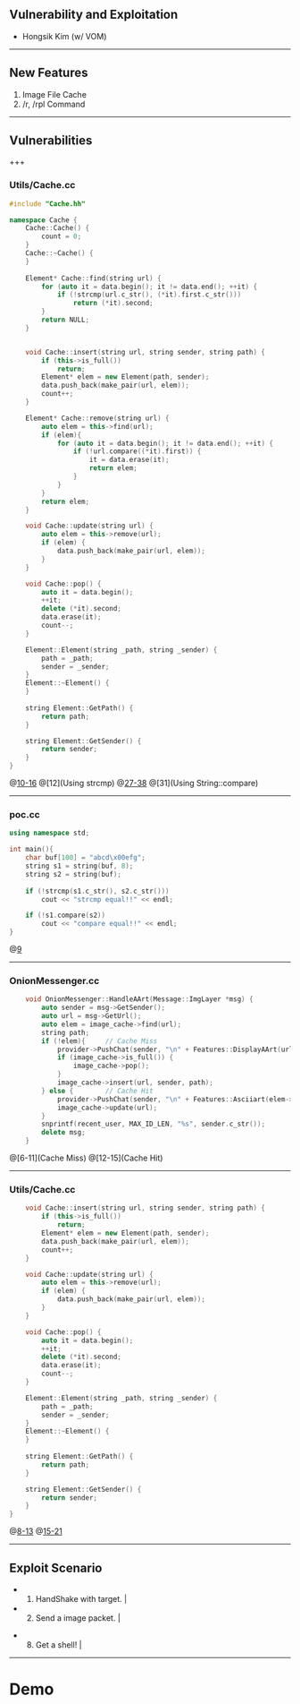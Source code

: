 ## Vulnerability and Exploitation 
- Hongsik Kim (w/ VOM)

---

## New Features
1. Image File Cache
2. /r, /rpl Command

---

## Vulnerabilities

+++

### Utils/Cache.cc

```C++
#include "Cache.hh"

namespace Cache {
    Cache::Cache() {
        count = 0;
    }
    Cache::~Cache() {
    }
    
    Element* Cache::find(string url) {
        for (auto it = data.begin(); it != data.end(); ++it) {
            if (!strcmp(url.c_str(), (*it).first.c_str()))
                return (*it).second;
        }
        return NULL;
    }


    void Cache::insert(string url, string sender, string path) {
        if (this->is_full())
            return;
        Element* elem = new Element(path, sender);
        data.push_back(make_pair(url, elem));
        count++;
    }

    Element* Cache::remove(string url) {
        auto elem = this->find(url);
        if (elem){
            for (auto it = data.begin(); it != data.end(); ++it) {
                if (!url.compare((*it).first)) {
                    it = data.erase(it);
                    return elem;
                }
            }
        }
        return elem;
    }

    void Cache::update(string url) {
        auto elem = this->remove(url);
        if (elem) {
            data.push_back(make_pair(url, elem));
        }
    }

    void Cache::pop() {
        auto it = data.begin();
        ++it;
        delete (*it).second;
        data.erase(it);
        count--;
    }

    Element::Element(string _path, string _sender) {
        path = _path;
        sender = _sender;
    }
    Element::~Element() {
    }
    
    string Element::GetPath() {
        return path;
    }

    string Element::GetSender() {
        return sender;
    }
}
```

@[10-16](Cache::find)
@[12](Using strcmp)
@[27-38](Cache::remove)
@[31](Using String::compare)


---

### poc.cc

```C++
using namespace std;

int main(){
    char buf[100] = "abcd\x00efg";
    string s1 = string(buf, 8);
    string s2 = string(buf);
    
    if (!strcmp(s1.c_str(), s2.c_str()))
        cout << "strcmp equal!!" << endl;

    if (!s1.compare(s2))
        cout << "compare equal!!" << endl;
}
```

@[9](Executed)

---

### OnionMessenger.cc

```C++
    void OnionMessenger::HandleAArt(Message::ImgLayer *msg) {                      
        auto sender = msg->GetSender();                                            
        auto url = msg->GetUrl();                                                  
        auto elem = image_cache->find(url);                                        
        string path;                                                               
        if (!elem){		// Cache Miss                                                              
            provider->PushChat(sender, "\n" + Features::DisplayAArt(url, path));
            if (image_cache->is_full()) {                                          
                image_cache->pop();                                                
            }                                                                      
            image_cache->insert(url, sender, path);                                
        } else {		// Cache Hit                                                               
            provider->PushChat(sender, "\n" + Features::Asciiart(elem->GetPath().c_str()));
            image_cache->update(url);                                              
        }                                                                          
        snprintf(recent_user, MAX_ID_LEN, "%s", sender.c_str());                   
        delete msg;                                                                
    }                                                
```

@[6-11](Cache Miss)
@[12-15](Cache Hit)

---
 
### Utils/Cache.cc

```C++
    void Cache::insert(string url, string sender, string path) {
        if (this->is_full())
            return;
        Element* elem = new Element(path, sender);
        data.push_back(make_pair(url, elem));
        count++;
    }

    void Cache::update(string url) {
        auto elem = this->remove(url);
        if (elem) {
            data.push_back(make_pair(url, elem));
        }
    }

    void Cache::pop() {
        auto it = data.begin();
        ++it;
        delete (*it).second;
        data.erase(it);
        count--;
    }

    Element::Element(string _path, string _sender) {
        path = _path;
        sender = _sender;
    }
    Element::~Element() {
    }
    
    string Element::GetPath() {
        return path;
    }

    string Element::GetSender() {
        return sender;
    }
}
```

@[8-13](Cache::update)
@[15-21](Cache::pop)

---

## Exploit Scenario

- 1. HandShake with target. |
- 2. Send a image packet. |
<!---
- 3. Send a image packet with `previous url + \"\x00BBBB\"`. It will trigger a bug. |
- 4. Send some image packets to trigger `Cache::pop`. It will delete a Element. |
- 5. Send a image packet to fill free area with setting path to our payload. |
- 6. Send a image packet with same url in step 2. It will trigger `Cache::Element::GetPath` with controlled element. |
- 7. We can exploit command injection with manipulated `path` |
-->
- 8. Get a shell! |

---

# Demo


